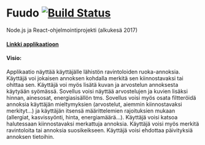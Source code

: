# Fuudo [![Build Status](https://travis-ci.org/Heliozoa/Fuudo.svg?branch=master)](https://travis-ci.org/Heliozoa/Fuudo)
Node.js ja React-ohjelmointiprojekti (alkukesä 2017)

#### [Linkki applikaatioon](https://shielded-retreat-42426.herokuapp.com/)


#### Visio:
Applikaatio näyttää käyttäjälle lähistön ravintoloiden ruoka-annoksia. Käyttäjä voi jokaisen annoksen kohdalla merkitä sen kiinnostavaksi tai ohittaa sen. Käyttäjä voi myös lisätä kuvan ja arvostelun annoksesta käytyään syömässä. Sovellus voisi näyttää arvostelujen ja kuvien lisäksi hinnan, ainesosat, energiasisällön tms. Sovellus voisi myös osata filtteröidä annoksia käyttäjän mieltymyksien (arvostelut, aiemmin kiinnostavaksi merkityt...) ja käyttäjän itsensä määrittelemien rajoituksien mukaan (allergiat, kasvissyönti, hinta, energiamäärä...). Käyttäjä voisi katsoa halutessaan kiinnostavaksi merkattuja annoksia. Käyttäjä voisi myös merkitä ravintoloita tai annoksia suosikeikseen. Käyttäjä voisi ehdottaa päivityksiä annoksen tietoihin.